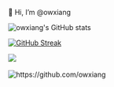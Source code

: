 👋 Hi, I’m @owxiang

![owxiang's GitHub stats](https://github-readme-stats.vercel.app/api?username=owxiang&show_icons=true&theme=codeSTACKr&count_private=true)

[![GitHub Streak](https://streak-stats.demolab.com/?user=owxiang&theme=dark)](https://git.io/streak-stats)

<p>
  <a target="_blank"href="https://www.linkedin.com/in/ongweixiang/"><img src="https://img.shields.io/badge/linkedin-%230077B5.svg?&style=for-the-badge&logo=linkedin&logoColor=white" /></a>&nbsp;&nbsp;&nbsp;&nbsp;

</p>

<img src="https://komarev.com/ghpvc/?username=owxiang" alt="https://github.com/owxiang" />

<!---
owxiang/owxiang is a ✨ special ✨ repository because its `README.md` (this file) appears on your GitHub profile.
You can click the Preview link to take a look at your changes.
--->
